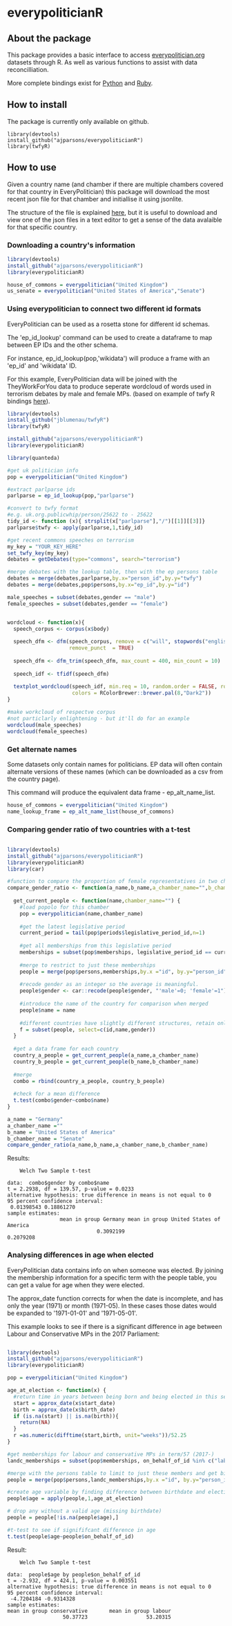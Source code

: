 everypoliticianR
================




About the package
-----------------

This package provides a basic interface to access [everypolitician.org](http://everypolitician.org/) datasets through R.
As well as various functions to assist with data reconcilliation. 

More complete bindings exist for [Python](https://github.com/everypolitician/everypolitician-popolo-python) and [Ruby](https://github.com/everypolitician/everypolitician-popolo). 

How to install
--------------

The package is currently only available on github.

``` eval
library(devtools)
install_github("ajparsons/everypoliticianR")
library(twfyR)
```

How to use
--------------

Given a country name (and chamber if there are multiple chambers covered for that country in EveryPolitician) 
this package will download the most recent json file for that chamber and initiallise it using jsonlite. 

The structure of the file is explained [here](http://docs.everypolitician.org/data_structure.html),
but it is useful to download and view one of the json files in a text editor to get a sense of
the data avalaible for that specific country.

### Downloading a country's information

``` r
library(devtools)
install_github("ajparsons/everypoliticianR")
library(everypoliticianR)

house_of_commons = everypolitician("United Kingdom")
us_senate = everypolitician("United States of America","Senate")
```

### Using everypolitician to connect two different id formats

EveryPolitician can be used as a rosetta stone for different id schemas. 

The 'ep_id_lookup' command can be used to create a dataframe to map between EP IDs and the other schema.

For instance, ep_id_lookup(pop,'wikidata') will produce a frame with an 'ep_id' and 'wikidata' ID.

For this example, EveryPolitician data will be joined with the TheyWorkForYou data
to produce seperate wordcloud of words used in terrorism debates by male and female MPs.
(based on example of twfy R bindings [here](https://github.com/jblumenau/twfyR)).

``` r
library(devtools)
install_github("jblumenau/twfyR")
library(twfyR)

install_github("ajparsons/everypoliticianR")
library(everypoliticianR)

library(quanteda)

#get uk politician info
pop = everypolitician("United Kingdom")

#extract parlparse ids
parlparse = ep_id_lookup(pop,"parlparse")

#convert to twfy format
#e.g. uk.org.publicwhip/person/25622 to - 25622
tidy_id <- function (x){ strsplit(x["parlparse"],"/")[[1]][[3]]}
parlparse$twfy <- apply(parlparse,1,tidy_id)

#get recent commons speeches on terrorism
my_key = "YOUR_KEY_HERE"
set_twfy_key(my_key)
debates = getDebates(type="commons", search="terrorism")

#merge debates with the lookup table, then with the ep persons table
debates = merge(debates,parlparse,by.x="person_id",by.y="twfy")
debates = merge(debates,pop$persons,by.x="ep_id",by.y="id")

male_speeches = subset(debates,gender == "male")
female_speeches = subset(debates,gender == "female")


wordcloud <- function(x){
  speech_corpus <- corpus(x$body)
  
  speech_dfm <- dfm(speech_corpus, remove = c("will", stopwords("english")),
                    remove_punct  = TRUE)
  
  speech_dfm <- dfm_trim(speech_dfm, max_count = 400, min_count = 10)
  
  speech_idf <- tfidf(speech_dfm)
  
  textplot_wordcloud(speech_idf, min.req = 10, random.order = FALSE, rot.per = .25, 
                     colors = RColorBrewer::brewer.pal(8,"Dark2"))
}

#make workcloud of respectve corpus
#not particlarly enlightening - but it'll do for an example
wordcloud(male_speeches)
wordcloud(female_speeches)
```

### Get alternate names

Some datasets only contain names for politicians. EP data will often contain alternate versions of these names (which can be downloaded as a csv from the country page). 

This command will produce the equivalent data frame - ep_alt_name_list.

``` R
house_of_commons = everypolitician("United Kingdom")
name_lookup_frame = ep_alt_name_list(house_of_commons)
```

### Comparing gender ratio of two countries with a t-test

``` r

library(devtools)
install_github("ajparsons/everypoliticianR")
library(everypoliticianR)
library(car)

#function to compare the proportion of female representatives in two chambers
compare_gender_ratio <- function(a_name,b_name,a_chamber_name="",b_chamber_name="") {
  
  get_current_people <- function(name,chamber_name="") {
    #load popolo for this chamber
    pop = everypolitician(name,chamber_name)
    
    #get the latest legislative period
    current_period = tail(pop$periods$legislative_period_id,n=1)
    
    #get all memberships from this legislative period
    memberships = subset(pop$memberships, legislative_period_id == current_period)
    
    #merge to restrict to just these memberships
    people = merge(pop$persons,memberships,by.x ="id", by.y="person_id")
    
    #recode gender as an integer so the average is meaningful. 
    people$gender <- car::recode(people$gender, "'male'=0; 'female'=1")
    
    #introduce the name of the country for comparison when merged 
    people$name = name
    
    #different countries have slightly different structures, retain only those that we're interested in
    f = subset(people, select=c(id,name,gender))
  }
  
  #get a data frame for each country
  country_a_people = get_current_people(a_name,a_chamber_name)
  country_b_people = get_current_people(b_name,b_chamber_name)
  
  #merge
  combo = rbind(country_a_people, country_b_people)
  
  #check for a mean difference
  t.test(combo$gender~combo$name)
}

a_name = "Germany"
a_chamber_name =""
b_name = "United States of America"
b_chamber_name = "Senate"
compare_gender_ratio(a_name,b_name,a_chamber_name,b_chamber_name)
```

Results:

```
	Welch Two Sample t-test

data:  combo$gender by combo$name
t = 2.2938, df = 139.57, p-value = 0.0233
alternative hypothesis: true difference in means is not equal to 0
95 percent confidence interval:
 0.01398543 0.18861270
sample estimates:
                 mean in group Germany mean in group United States of America 
                             0.3092199                              0.2079208 
```
### Analysing differences in age when elected

EveryPolitician data contains info on when someone was elected.
By joining the membership information for a specific term with the people table, you can get a value for age when they were elected.

The approx_date function corrects for when the date is incomplete, and has only the year (1971) or month (1971-05). In these cases those dates would be expanded to '1971-01-01' and '1971-05-01'.

This example looks to see if there is a significant difference in age between Labour and Conservative MPs in the 2017 Parliament:

```R

library(devtools)
install_github("ajparsons/everypoliticianR")
library(everypoliticianR)

pop = everypolitician("United Kingdom")

age_at_election <- function(x) {
  #return time in years between being born and being elected in this session
  start = approx_date(x$start_date)
  birth = approx_date(x$birth_date)
  if (is.na(start) || is.na(birth)){
    return(NA)
  }
  r =as.numeric(difftime(start,birth, unit="weeks"))/52.25
}

#get memberships for labour and conservative MPs in term/57 (2017-)
landc_memberships = subset(pop$memberships, on_behalf_of_id %in% c("labour","conservative") & legislative_period_id == "term/57")

#merge with the persons table to limit to just these members and get birth_date and start_date in same table
people = merge(pop$persons,landc_memberships,by.x ="id", by.y="person_id")

#create age variable by finding difference between birthdate and election
people$age = apply(people,1,age_at_election)

# drop any without a valid age (missing birthdate)
people = people[!is.na(people$age),] 

#t-test to see if signififcant difference in age
t.test(people$age~people$on_behalf_of_id)
```

Result:
```
	Welch Two Sample t-test

data:  people$age by people$on_behalf_of_id
t = -2.932, df = 424.1, p-value = 0.003551
alternative hypothesis: true difference in means is not equal to 0
95 percent confidence interval:
 -4.7204184 -0.9314328
sample estimates:
mean in group conservative       mean in group labour 
                  50.37723                   53.20315 
```
